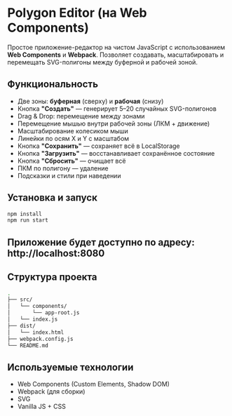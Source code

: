 # Polygon Editor (на Web Components)

Простое приложение-редактор на чистом JavaScript с использованием **Web Components** и **Webpack**. Позволяет создавать, масштабировать и перемещать SVG-полигоны между буферной и рабочей зоной.

##  Функциональность

-  Две зоны: **буферная** (сверху) и **рабочая** (снизу)
-  Кнопка **"Создать"** — генерирует 5–20 случайных SVG-полигонов
-  Drag & Drop: перемещение между зонами
-  Перемещение мышью внутри рабочей зоны (ЛКМ + движение)
-  Масштабирование колесиком мыши
-  Линейки по осям X и Y с масштабом
-  Кнопка **"Сохранить"** — сохраняет всё в LocalStorage
-  Кнопка **"Загрузить"** — восстанавливает сохранённое состояние
-  Кнопка **"Сбросить"** — очищает всё
-  ПКМ по полигону — удаление
-  Подсказки и стили при наведении

##  Установка и запуск

```bash
npm install
npm run start
```

##  Приложение будет доступно по адресу: http://localhost:8080

## Структура проекта

```bash
.
├── src/
│   └── components/
│       └── app-root.js
│   └── index.js
├── dist/
│   └── index.html
├── webpack.config.js
└── README.md
```

## Используемые технологии

- Web Components (Custom Elements, Shadow DOM)
- Webpack (для сборки)
- SVG
- Vanilla JS + CSS